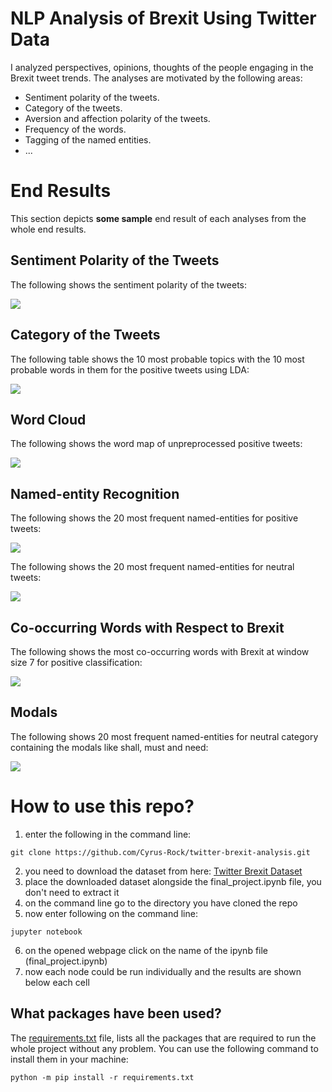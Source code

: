 # NLP Analysis of Brexit Using Twitter Data

I analyzed perspectives, opinions, thoughts of the people engaging in the Brexit tweet trends. The analyses are motivated by the following areas:

* Sentiment polarity of the tweets.
* Category of the tweets.
* Aversion and affection polarity of the tweets.
* Frequency of the words.
* Tagging of the named entities.
* ...

# End Results

This section depicts __some sample__ end result of each analyses from the whole end results.

## Sentiment Polarity of the Tweets

The following shows the sentiment polarity of the tweets:

![](visual_demonstration/1.pie.png)

## Category of the Tweets

The following table shows the 10 most probable topics with the 10 most probable words in them for the positive tweets using LDA:

![](visual_demonstration/2.lda.png)

## Word Cloud

The following shows the word map of unpreprocessed positive tweets:

![](visual_demonstration/3.pos.unpreproc.png)

## Named-entity Recognition

The following shows the 20 most frequent named-entities for positive tweets:

![](visual_demonstration/4.plot.pos.png)

The following shows the 20 most frequent named-entities for neutral tweets:

![](visual_demonstration/4.pie.neu.png)

## Co-occurring Words with Respect to Brexit

The following shows the most co-occurring words with Brexit at window size 7 for positive classification:

![](visual_demonstration/5.pos.png)

## Modals

The following shows 20 most frequent named-entities for neutral category containing the modals like shall, must and need:

![](visual_demonstration/6.modal.png)


# How to use this repo?

1.  enter the following in the command line:
```
git clone https://github.com/Cyrus-Rock/twitter-brexit-analysis.git
```
2.  you need to download the dataset from here: [Twitter Brexit Dataset](https://www.kaggle.com/natmonkey/brexit-data-project-bdd)
3.  place the downloaded dataset alongside the final_project.ipynb file, you don't need to extract it
4.  on the command line go to the directory you have cloned the repo
5.  now enter following on the command line:
```
jupyter notebook
```
6.  on the opened webpage click on the name of the ipynb file (final_project.ipynb)
7.  now each node could be run individually and the results are shown below each cell

## What packages have been used?
The [requirements.txt](./requirements.txt) file, lists all the packages that are required to run the whole project without any problem. You can use the following command to install them in your machine:
```
python -m pip install -r requirements.txt
```
